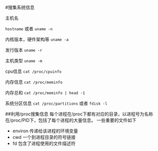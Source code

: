 #搜集系统信息

主机名

`hostname`
或者
`uname -n`

内核版本，硬件架构等
`uname -a`

发行版本
`uname -r`

主机类型
`uname -m`

cpu信息
`cat /proc/cpuinfo`

内存信息
`cat /proc/meminfo`

内存总和
`cat /proc/meminfo | head -1`

系统分区信息
`cat /proc/partitions`
或者
`fdisk -l`

##利用/proc搜集信息
每个进程在/proc下都有对应的目录，以进程号为名称
在/proc/PID下，包括了每个进程的大量信息。
一些重要的文件如下

- environ 传递给该进程的环境变量
- cwd 一个到进程目录的符号链接
- fd 包含了进程使用的文件描述符






